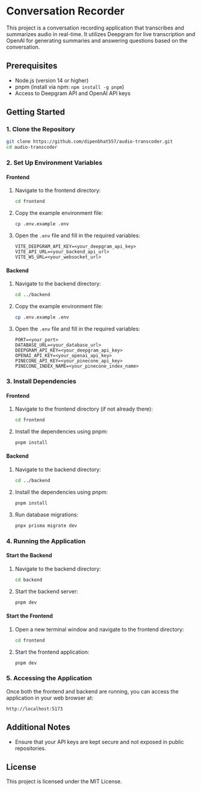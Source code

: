 # Conversation Recorder

This project is a conversation recording application that transcribes and summarizes audio in real-time. It utilizes Deepgram for live transcription and OpenAI for generating summaries and answering questions based on the conversation.

## Prerequisites

- Node.js (version 14 or higher)
- pnpm (install via npm: `npm install -g pnpm`)
- Access to Deepgram API and OpenAI API keys

## Getting Started

### 1. Clone the Repository

```bash
git clone https://github.com/dipenbhat557/audio-transcoder.git
cd audio-transcoder
```

### 2. Set Up Environment Variables

#### Frontend

1. Navigate to the frontend directory:

   ```bash
   cd frontend
   ```

2. Copy the example environment file:

   ```bash
   cp .env.example .env
   ```

3. Open the `.env` file and fill in the required variables:

   ```plaintext
   VITE_DEEPGRAM_API_KEY=<your_deepgram_api_key>
   VITE_API_URL=<your_backend_api_url>
   VITE_WS_URL=<your_websocket_url>
   ```

#### Backend

1. Navigate to the backend directory:

   ```bash
   cd ../backend
   ```

2. Copy the example environment file:

   ```bash
   cp .env.example .env
   ```

3. Open the `.env` file and fill in the required variables:

   ```plaintext
   PORT=<your_port>
   DATABASE_URL=<your_database_url>
   DEEPGRAM_API_KEY=<your_deepgram_api_key>
   OPENAI_API_KEY=<your_openai_api_key>
   PINECONE_API_KEY=<your_pinecone_api_key>
   PINECONE_INDEX_NAME=<your_pinecone_index_name>
   ```

### 3. Install Dependencies

#### Frontend

1. Navigate to the frontend directory (if not already there):

   ```bash
   cd frontend
   ```

2. Install the dependencies using pnpm:

   ```bash
   pnpm install
   ```

#### Backend

1. Navigate to the backend directory:

   ```bash
   cd ../backend
   ```

2. Install the dependencies using pnpm:

   ```bash
   pnpm install
   ```

3. Run database migrations:

   ```bash
   pnpx prisma migrate dev
   ```

### 4. Running the Application

#### Start the Backend

1. Navigate to the backend directory:

   ```bash
   cd backend
   ```

2. Start the backend server:

   ```bash
   pnpm dev
   ```

#### Start the Frontend

1. Open a new terminal window and navigate to the frontend directory:

   ```bash
   cd frontend
   ```

2. Start the frontend application:

   ```bash
   pnpm dev
   ```

### 5. Accessing the Application

Once both the frontend and backend are running, you can access the application in your web browser at:

```
http://localhost:5173
```

## Additional Notes

- Ensure that your API keys are kept secure and not exposed in public repositories.

## License

This project is licensed under the MIT License.